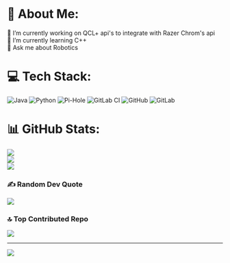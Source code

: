 # 💫 About Me:
🔭 I’m currently working on QCL+ api's to integrate with Razer Chrom's api <br>🌱 I’m currently learning C++<br>💬 Ask me about Robotics


# 💻 Tech Stack:
![Java](https://img.shields.io/badge/java-%23ED8B00.svg?style=for-the-badge&logo=openjdk&logoColor=white) ![Python](https://img.shields.io/badge/python-3670A0?style=for-the-badge&logo=python&logoColor=ffdd54) ![Pi-Hole](https://img.shields.io/badge/pihole-%2396060C.svg?style=for-the-badge&logo=pi-hole&logoColor=white) ![GitLab CI](https://img.shields.io/badge/gitlab%20CI-%23181717.svg?style=for-the-badge&logo=gitlab&logoColor=white) ![GitHub](https://img.shields.io/badge/github-%23121011.svg?style=for-the-badge&logo=github&logoColor=white) ![GitLab](https://img.shields.io/badge/gitlab-%23181717.svg?style=for-the-badge&logo=gitlab&logoColor=white) 
# 📊 GitHub Stats:
![](https://github-readme-stats.vercel.app/api?username=agame7k&theme=dark&hide_border=false&include_all_commits=true&count_private=true)<br/>
![](https://github-readme-streak-stats.herokuapp.com/?user=agame7k&theme=dark&hide_border=false)<br/>
![](https://github-readme-stats.vercel.app/api/top-langs/?username=agame7k&theme=dark&hide_border=false&include_all_commits=true&count_private=true&layout=compact)

### ✍️ Random Dev Quote
![](https://quotes-github-readme.vercel.app/api?type=horizontal&theme=radical)

### 🔝 Top Contributed Repo
![](https://github-contributor-stats.vercel.app/api?username=agame7k&limit=5&theme=dark&combine_all_yearly_contributions=true)

---
[![](https://visitcount.itsvg.in/api?id=agame7k&icon=0&color=2)](https://visitcount.itsvg.in)

<!-- Proudly created with GPRM ( https://gprm.itsvg.in ) -->
